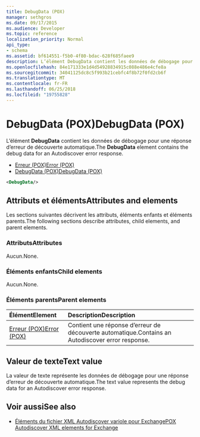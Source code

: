 ```yaml
---
title: DebugData (POX)
manager: sethgros
ms.date: 09/17/2015
ms.audience: Developer
ms.topic: reference
localization_priority: Normal
api_type:
- schema
ms.assetid: bf614551-f5b0-4f80-bdac-628f685faee9
description: L’élément DebugData contient les données de débogage pour une réponse d’erreur de découverte automatique.
ms.openlocfilehash: 84e171333e1d4d54928834915c088e486e4cfe8a
ms.sourcegitcommit: 34041125dc8c5f993b21cebfc4f8b72f0fd2cb6f
ms.translationtype: MT
ms.contentlocale: fr-FR
ms.lasthandoff: 06/25/2018
ms.locfileid: "19755828"
---
```

# <a name="debugdata-pox"></a><span data-ttu-id="8c75a-103">DebugData (POX)</span><span class="sxs-lookup"><span data-stu-id="8c75a-103">DebugData (POX)</span></span>

<span data-ttu-id="8c75a-104">L’élément **DebugData** contient les données de débogage pour une réponse d’erreur de découverte automatique.</span><span class="sxs-lookup"><span data-stu-id="8c75a-104">The **DebugData** element contains the debug data for an Autodiscover error response.</span></span> 
  
- [<span data-ttu-id="8c75a-105">Erreur (POX)</span><span class="sxs-lookup"><span data-stu-id="8c75a-105">Error (POX)</span></span>](error-pox.md) 
- [<span data-ttu-id="8c75a-106">DebugData (POX)</span><span class="sxs-lookup"><span data-stu-id="8c75a-106">DebugData (POX)</span></span>](debugdata-pox.md)
  
```xml
<DebugData/>
```

## <a name="attributes-and-elements"></a><span data-ttu-id="8c75a-107">Attributs et éléments</span><span class="sxs-lookup"><span data-stu-id="8c75a-107">Attributes and elements</span></span>

<span data-ttu-id="8c75a-108">Les sections suivantes décrivent les attributs, éléments enfants et éléments parents.</span><span class="sxs-lookup"><span data-stu-id="8c75a-108">The following sections describe attributes, child elements, and parent elements.</span></span>
  
### <a name="attributes"></a><span data-ttu-id="8c75a-109">Attributs</span><span class="sxs-lookup"><span data-stu-id="8c75a-109">Attributes</span></span>

<span data-ttu-id="8c75a-110">Aucun.</span><span class="sxs-lookup"><span data-stu-id="8c75a-110">None.</span></span>
  
### <a name="child-elements"></a><span data-ttu-id="8c75a-111">Éléments enfants</span><span class="sxs-lookup"><span data-stu-id="8c75a-111">Child elements</span></span>

<span data-ttu-id="8c75a-112">Aucun.</span><span class="sxs-lookup"><span data-stu-id="8c75a-112">None.</span></span>
  
### <a name="parent-elements"></a><span data-ttu-id="8c75a-113">Éléments parents</span><span class="sxs-lookup"><span data-stu-id="8c75a-113">Parent elements</span></span>

|<span data-ttu-id="8c75a-114">**Élément**</span><span class="sxs-lookup"><span data-stu-id="8c75a-114">**Element**</span></span>|<span data-ttu-id="8c75a-115">**Description**</span><span class="sxs-lookup"><span data-stu-id="8c75a-115">**Description**</span></span>|
|:-----|:-----|
|[<span data-ttu-id="8c75a-116">Erreur (POX)</span><span class="sxs-lookup"><span data-stu-id="8c75a-116">Error (POX)</span></span>](error-pox.md) <br/> |<span data-ttu-id="8c75a-117">Contient une réponse d’erreur de découverte automatique.</span><span class="sxs-lookup"><span data-stu-id="8c75a-117">Contains an Autodiscover error response.</span></span>  <br/> |
   
## <a name="text-value"></a><span data-ttu-id="8c75a-118">Valeur de texte</span><span class="sxs-lookup"><span data-stu-id="8c75a-118">Text value</span></span>

<span data-ttu-id="8c75a-119">La valeur de texte représente les données de débogage pour une réponse d’erreur de découverte automatique.</span><span class="sxs-lookup"><span data-stu-id="8c75a-119">The text value represents the debug data for an Autodiscover error response.</span></span>
  
## <a name="see-also"></a><span data-ttu-id="8c75a-120">Voir aussi</span><span class="sxs-lookup"><span data-stu-id="8c75a-120">See also</span></span>

- [<span data-ttu-id="8c75a-121">Éléments du fichier XML Autodiscover variole pour Exchange</span><span class="sxs-lookup"><span data-stu-id="8c75a-121">POX Autodiscover XML elements for Exchange</span></span>](pox-autodiscover-xml-elements-for-exchange.md)

